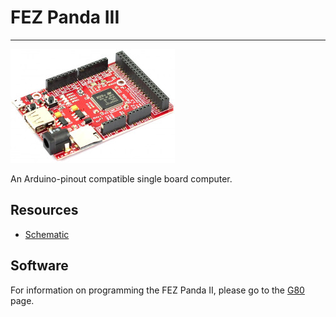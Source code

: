 # FEZ Panda III
---
![FEZ Panda III](images/fez-panda-iii.jpg)

An Arduino-pinout compatible single board computer.

## Resources

* [Schematic](http://files.ghielectronics.com/downloads/Schematics/FEZ/FEZ%20Panda%20III%20Rev%201.3%20Schematic.pdf)


## Software

For information on programming the FEZ Panda II, please go to the [G80](../core/g80.md) page.
